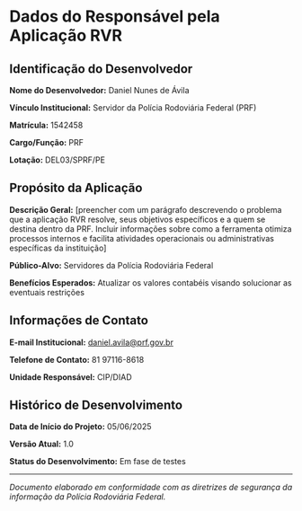# Dados do Responsável pela Aplicação RVR

## Identificação do Desenvolvedor

**Nome do Desenvolvedor:** Daniel Nunes de Ávila

**Vínculo Institucional:** Servidor da Polícia Rodoviária Federal (PRF)

**Matrícula:** 1542458

**Cargo/Função:** PRF

**Lotação:** DEL03/SPRF/PE

## Propósito da Aplicação

**Descrição Geral:** [preencher com um parágrafo descrevendo o problema que a aplicação RVR resolve, seus objetivos específicos e a quem se destina dentro da PRF. Incluir informações sobre como a ferramenta otimiza processos internos e facilita atividades operacionais ou administrativas específicas da instituição]

**Público-Alvo:** Servidores da Polícia Rodoviária Federal

**Benefícios Esperados:** Atualizar os valores contabéis visando solucionar as eventuais restrições

## Informações de Contato

**E-mail Institucional:** daniel.avila@prf.gov.br

**Telefone de Contato:** 81 97116-8618

**Unidade Responsável:** CIP/DIAD

## Histórico de Desenvolvimento

**Data de Início do Projeto:** 05/06/2025

**Versão Atual:** 1.0

**Status do Desenvolvimento:** Em fase de testes

---

*Documento elaborado em conformidade com as diretrizes de segurança da informação da Polícia Rodoviária Federal.*